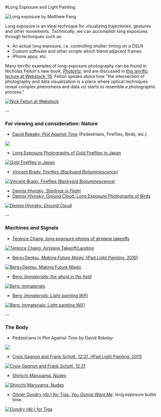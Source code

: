 #Long Exposure and Light Painting

![Long exposure by Matthew Fang](images/long-exposure-matthew-fang.jpg)

Long exposure is an ideal technique for visualizing trajectories, gestures and other movements. *Technically*, we can accomplish long exposures through techniques such as: 

* An actual long exposure, i.e. controlling shutter timing on a DSLR
* Custom software and other scripts which blend adjacent frames
* iPhone apps, etc.

Many terrific examples of long-exposure photography can be found in Nicholas Felton's new book, [*PhotoViz*](http://usshop.gestalten.com/photoviz.html), and are discussed in [this terrific lecture at Webstock '15](https://vimeo.com/122852255). Felton speaks about how "the intersection of photography and data visualization is a place where optical techniques reveal complex phenomena and data viz starts to resemble a photographic process."

[![Nick Felton at Webstock](images/felton-webstock.jpg)](https://vimeo.com/122852255)

--

### For viewing and consideration: Nature

* [David Rokeby, *Plot Against Time*](http://www.davidrokeby.com/PlotAgainstTime.html) (Pedestrians, Fireflies, Birds, etc.)

[![](images/long-exposure-rokeby-snow.jpg)](http://www.davidrokeby.com/PlotAgainstTime.html)

* [Long Exposure Photographs of Gold Fireflies in Japan](http://www.thisiscolossal.com/2011/12/stunning-time-lapse-photographs-of-gold-fireflies-in-japan/)

[![Gold Fireflies in Japan](images/long-exposure-fireflies.jpg)](http://www.thisiscolossal.com/2011/12/stunning-time-lapse-photographs-of-gold-fireflies-in-japan/)

* [Vincent Brady, *Fireflies (Backyard Bioluminescence)*](http://www.vincentbrady.com/fireflies)

[![Vincent Brady, Fireflies (Backyard Bioluminescence)](images/long-exposure-vincentbrady-fireflies.jpg)](http://www.vincentbrady.com/fireflies)

* [Dennis Hlynsky, *Starlings in Flight*](https://aeon.co/videos/starlings-in-flight-sketch-entrancing-abstract-patterns-across-an-autumn-sky)
* [Dennis Hlynsky: *Ground Cloud*, Long Exposure Photographs of Birds](https://vimeo.com/149022523)

[![Dennis Hlynsky: *Ground Cloud*](images/long-exposure-hlynsky.jpg)](https://vimeo.com/149022523)

--

### Machines and Signals

* [Terence Chang, long exposure photos of airplane takeoffs](http://www.amusingplanet.com/2011/05/long-exposure-shots-of-airline-takeoffs.html)

[![Terence Chang, Airplane Takeoff/Landing](images/long-exposure-chang-airplane14.jpg)](http://www.amusingplanet.com/2011/05/long-exposure-shots-of-airline-takeoffs.html)

* [Berg+Dentsu, *Making Future Magic* (iPad Light Painting, 2010)](https://vimeo.com/14958082)

[![Berg+Dentsu, *Making Future Magic*](images/long-exposure-berg-ipad.jpg)](https://vimeo.com/14958082)

* [Berg: *Immaterials: the ghost in the field*](https://vimeo.com/7022707)

[![Berg: Immaterials](images/long-exposure-berg-fields.jpg)](https://vimeo.com/7022707)

* [Berg: *Immaterials: Light painting WiFi*](https://vimeo.com/20412632)

[![Berg: *Immaterials: Light painting WiFi*](images/long-exposure-berg-wifi.jpg)](https://vimeo.com/20412632)

--

### The Body

* Pedestrians in *Plot Against Time* by David Rokeby: 

[![](images/long-exposure-rokeby-pedestrians.jpg)](http://www.davidrokeby.com/PlotAgainstTime.html)

* [Croix Gagnon and Frank Schott, *12:31*. (iPad Light Painting, 2011)](http://www.project1231.com/)

[![Croix Gagnon and Frank Schott, 12:31](images/long-exposure-gagnon-schott.jpg)](http://www.project1231.com/)

* [Shinichi Maruyama, *Nudes*](http://www.shinichimaruyama.com/)

[![Shinichi Maruyama, *Nudes*](images/maruyama-long-exposure.jpg)](http://www.shinichimaruyama.com/)

* [Olivier Gondry (dir.) for Tiga, *You Gonna Want Me*](https://www.youtube.com/watch?v=b7IJVdBecqQ): long exposure bullet time. 

[![Gondry (dir.) for Tiga](images/long-exposure-gondry.jpg)](https://www.youtube.com/watch?v=b7IJVdBecqQ)